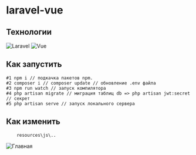 # laravel-vue
## Технологии 
![Laravel](https://img.shields.io/badge/-Laravel-000000?style=for-the-badge&logo=Laravel) ![Vue](https://img.shields.io/badge/-Vue.Js-000000?style=for-the-badge&logo=Vue.js)
## Как запустить
```
#1 npm i // подкачка пакетов npm.
#2 composer i // composer update // обновление .env файла
#3 npm run watch // запуск компилятора
#4 php artisan migrate // миграция таблиц db => php artisan jwt:secret // секрет 
#5 php artisan serve // запуск локального сервера
```
## Как изменить
```
    resources\js\..
```
![Главная](https://sun5-4.userapi.com/s/v1/if2/t7IqkbjqndLEPgLt1jmLiD_b-geUAV7cVbwKGh64HiqtM3pu5pHtXwoVJXeAqP8FHFpG7CbnFwLw9GuXzl0nlkhZ.jpg?size=1902x802&quality=95&type=album)
